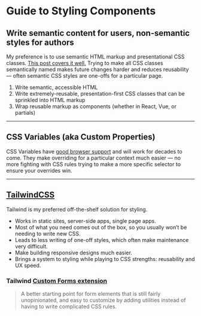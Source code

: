# Guide to Styling Components

## Write semantic content for users, non-semantic styles for authors

My preference is to use semantic HTML markup and presentational CSS classes. [This post covers it well.](http://nicolasgallagher.com/about-html-semantics-front-end-architecture/) Trying to make all CSS classes semantically named makes future changes harder and reduces reusability — often semantic CSS styles are one-offs for a particular page.

1. Write semantic, accessible HTML
2. Write extremely-reusable, presentation-first CSS classes that can be sprinkled into HTML markup
3. Wrap reusable markup as components (whether in React, Vue, or partials)

----

## CSS Variables (aka Custom Properties)

CSS Variables have [good browser support](https://caniuse.com/#feat=css-variables) and will work for decades to come. They make overriding for a particular context much easier — no more fighting with CSS rules trying to make a more specific selector to ensure your overrides win.

----

## [TailwindCSS](https://tailwindcss.com)

Tailwind is my preferred off-the-shelf solution for styling.

- Works in static sites, server-side apps, single page apps.
- Most of what you need comes out of the box, so you usually won’t be needing to write new CSS.
- Leads to less writing of one-off styles, which often make maintenance very difficult.
- Make building responsive designs much easier.
- Brings a system to styling while playing to CSS strengths: reusability and UX speed.

### Tailwind [Custom Forms extension](https://github.com/tailwindcss/custom-forms)

> A better starting point for form elements that is still fairly unopinionated, and easy to customize by adding utilities instead of having to write complicated CSS rules.
